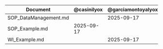| Document | @casinilyox | @garciamontoyalyox | @sanzgarcialyox |
| --- | --- | --- | --- |
| SOP_DataManagement.md |  | 2025-09-17 | 2025-09-17 |
| SOP_Example.md | 2025-09-17 |  |  |
| WI_Example.md |  | 2025-09-17 |  |